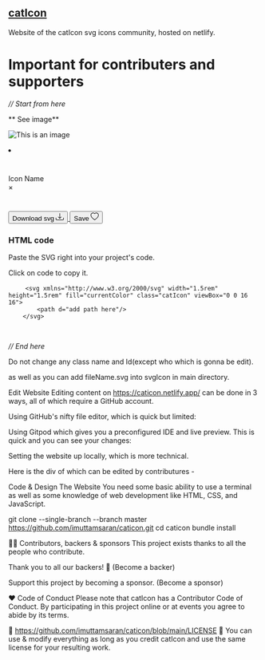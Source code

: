 ## [**catIcon**](https://caticon.netlify.app/)
Website of the catIcon svg icons community, hosted on netlify.


# Important for contributers and supporters

*// Start from here*

** See image**  

![This is an image](/assets/images/electrocat.png)


  <div class="module_box">
                            <li class="expandBtn">
                                <a>
                                    <div class="icon-outer" id="icon-outer">
                                        <div class="icon">
                                            <svg Class="catIcon" width="40px" height="40px" fill="currentColor"
                                                viewBox="0 0 40 40">
                                                <use xlink:href="#idNameFromBelowSvgId"></use>
                                            </svg>
                                        </div>
                                    </div>
                                    Icon Name
                                </a>
                            </li>
                            <div class="modal expand">
                                <div class="modal-content">
                                    <span class="close expandClose">×</span>
                                    <div class="main-container">
                                        <div class="svg-icon-bg">
                                            <svg id="giveIdName" xmlns="http://www.w3.org/2000/svg" width="2.5rem"
                                                height="2.5rem" fill="catIcon" viewBox="0 0 16 16">
                                                <path
                                                    d="add Path here" />
                                            </svg>
                                        </div>
                                        <div class="btn">
                                            <a href="./svgIcon/fileName.svg" download> <button>Download svg <svg
                                                        xmlns="http://www.w3.org/2000/svg" width="1rem" height="1rem"
                                                        fill="currentColor" class="catIcon" viewBox="0 0 16 16">
                                                        <path
                                                            d="M.5 9.9a.5.5 0 0 1 .5.5v2.5a1 1 0 0 0 1 1h12a1 1 0 0 0 1-1v-2.5a.5.5 0 0 1 1 0v2.5a2 2 0 0 1-2 2H2a2 2 0 0 1-2-2v-2.5a.5.5 0 0 1 .5-.5z" />
                                                        <path
                                                            d="M7.646 11.854a.5.5 0 0 0 .708 0l3-3a.5.5 0 0 0-.708-.708L8.5 10.293V1.5a.5.5 0 0 0-1 0v8.793L5.354 8.146a.5.5 0 1 0-.708.708l3 3z" />
                                                    </svg></button>
                                            </a>
                                            <button title="Not enabled yet">Save <svg xmlns="http://www.w3.org/2000/svg"
                                                    width="1rem" height="1rem" fill="currentColor" class="catIcon"
                                                    viewBox="0 0 16 16">
                                                    <path
                                                        d="m8 2.748-.717-.737C5.6.281 2.514.878 1.4 3.053c-.523 1.023-.641 2.5.314 4.385.92 1.815 2.834 3.989 6.286 6.357 3.452-2.368 5.365-4.542 6.286-6.357.955-1.886.838-3.362.314-4.385C13.486.878 10.4.28 8.717 2.01L8 2.748zM8 15C-7.333 4.868 3.279-3.04 7.824 1.143c.06.055.119.112.176.171a3.12 3.12 0 0 1 .176-.17C12.72-3.042 23.333 4.867 8 15z" />
                                                </svg></button>
                                        </div>
                                        <div class="html-code">
                                            <h3>HTML code</h3>
                                            <p>Paste the SVG right into your project's code.
                                            </p>
                                            <div class="reminder_for_small_devices">
                                                Click on code to copy it.
                                            </div>
                                            <div class="code-bg" tooltip="Click on code to Copy"
                                                tooltip-position="bottom">
                                                <pre tabindex="0" class="codeColor" id="code-text">
    <code class="language-html" data-lang="html"><span class="p">&lt;</span><span class="nt">svg</span> <span class="na">xmlns</span><span class="o">=</span><span class="s">"http://www.w3.org/2000/svg"</span> <span class="na">width</span><span class="o">=</span><span class="s">"1.5rem"</span> <span class="na">height</span><span class="o">=</span><span class="s">"1.5rem"</span> <span class="na">fill</span><span class="o">=</span><span class="s">"currentColor"</span> <span class="na">class</span><span class="o">=</span><span class="s">"catIcon"</span> <span class="na">viewBox</span><span class="o">=</span><span class="s">"0 0 16 16"</span><span class="p">&gt;</span>
        <span class="p">&lt;</span><span class="nt">path</span> <span class="na">d</span><span class="o">=</span><span class="s">"add path here"</span><span class="p">/&gt;</span>
    <span class="p">&lt;/</span><span class="nt">svg</span><span class="p">&gt;</span>
    </code>
    </pre>
                                            </div>
                                        </div>
                                    </div>
                                </div>
                            </div>
                        </div>
                        
*// End here*                        

Do not change any class name and Id(except who which is gonna be edit).

as well as you can add fileName.svg into svgIcon in main directory.

Edit Website
Editing content on https://caticon.netlify.app/ can be done in 3 ways, all of which require a GitHub account.

Using GitHub's nifty file editor, which is quick but limited:



Using Gitpod which gives you a preconfigured IDE and live preview. This is quick and you can see your changes:



Setting the website up locally, which is more technical.


Here is the div of which can be edited by contributures -


Code & Design The Website
You need some basic ability to use a terminal as well as some knowledge of web development like HTML, CSS, and JavaScript.

git clone --single-branch --branch master https://github.com/imuttamsaran/caticon.git 
cd caticon
bundle install

👩‍🚀 Contributors, backers & sponsors
This project exists thanks to all the people who contribute. 

Thank you to all our backers! 🙏 (Become a backer)



Support this project by becoming a sponsor. (Become a sponsor)



♥ Code of Conduct
Please note that catIcon has a Contributor Code of Conduct. By participating in this project online or at events you agree to abide by its terms.

📜 https://github.com/imuttamsaran/caticon/blob/main/LICENSE
🔀 You can use & modify everything as long as you credit catIcon and use the same license for your resulting work.
